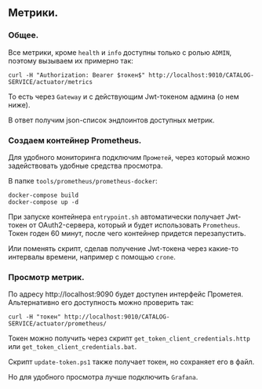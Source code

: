 ## Метрики.

### Общее.

Все метрики, кроме `health` и `info` доступны только с ролью `ADMIN`,
поэтому вызываем их примерно так:
```shell
curl -H "Authorization: Bearer $токен$" http://localhost:9010/CATALOG-SERVICE/actuator/metrics
```
То есть через `Gateway` и с действующим Jwt-токеном админа (о нем ниже).

В ответ получим json-список эндпоинтов доступных метрик.


### Создаем контейнер Prometheus.

Для удобного мониторинга подключим `Прометей`, через который можно задействовать удобные средства просмотра.

В папке `tools/prometheus/prometheus-docker`:

```shell
docker-compose build
docker-compose up -d
```
При запуске контейнера `entrypoint.sh` автоматически получает Jwt-токен от OAuth2-сервера, 
который и будет использовать `Prometheus`. Токен годен 60 минут, после чего контейнер
придется перезапустить.

Или поменять скрипт, сделав получение Jwt-токена через какие-то интервалы времени, например
с помощью `crone`.


### Просмотр метрик.

По адресу http://localhost:9090 будет доступен интерфейс Прометея. Альтернативно его доступность
можно проверить так:
```shell
curl -H "токен" http://localhost:9010/CATALOG-SERVICE/actuator/prometheus/
```
Токен можно получить через скрипт `get_token_client_credentials.http` или `get_token_client_credentials.bat`.

Скрипт `update-token.ps1` также получает токен, но сохраняет его в файл.

Но для удобного просмотра лучше подключить `Grafana`.
